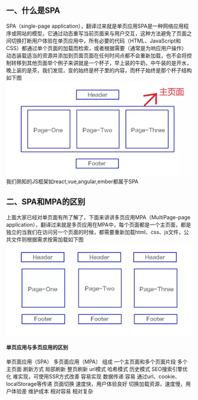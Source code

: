 ## 一、什么是SPA
SPA（single-page application），翻译过来就是单页应用SPA是一种网络应用程序或网站的模型，它通过动态重写当前页面来与用户交互，这种方法避免了页面之间切换打断用户体验在单页应用中，所有必要的代码（HTML、JavaScript和CSS）都通过单个页面的加载而检索，或者根据需要（通常是为响应用户操作）动态装载适当的资源并添加到页面页面在任何时间点都不会重新加载，也不会将控制转移到其他页面举个例子来讲就是一个杯子，早上装的牛奶，中午装的是开水，晚上装的是茶，我们发现，变的始终是杯子里的内容，而杯子始终是那个杯子结构如下图
<img src='../assets/vue1-1.png' />
我们熟知的JS框架如react,vue,angular,ember都属于SPA

## 二、SPA和MPA的区别
上面大家已经对单页面有所了解了，下面来讲讲多页应用MPA（MultiPage-page application），翻译过来就是多页应用在MPA中，每个页面都是一个主页面，都是独立的当我们在访问另一个页面的时候，都需要重新加载html、css、js文件，公共文件则根据需求按需加载如下图
<img src='../assets/vue1-2.png' />
#### 单页应用与多页应用的区别
单页面应用（SPA）	多页面应用（MPA）
组成	一个主页面和多个页面片段	多个主页面
刷新方式	局部刷新	整页刷新
url模式	哈希模式	历史模式
SEO搜索引擎优化	难实现，可使用SSR方式改善	容易实现
数据传递	容易	通过url、cookie、localStorage等传递
页面切换	速度快，用户体验良好	切换加载资源，速度慢，用户体验差
维护成本	相对容易	相对复杂
